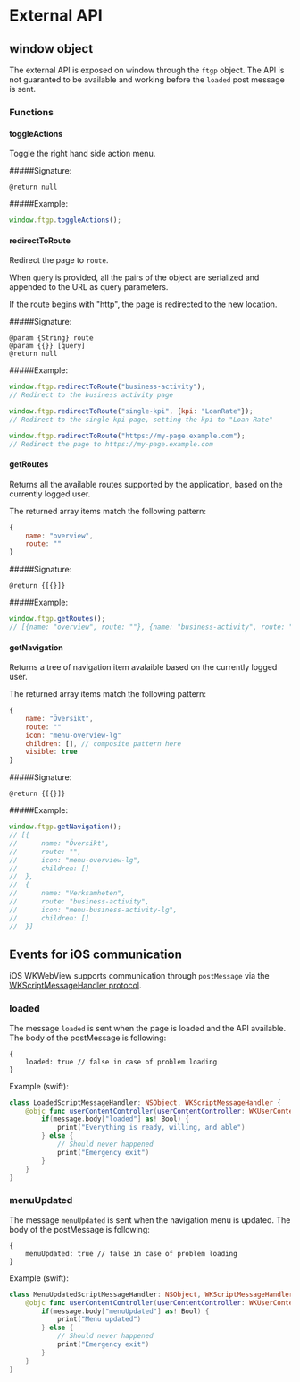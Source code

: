 # External API

## window object

The external API is exposed on window through the `ftgp` object.
The API is not guaranted to be available and working before the `loaded` post message is sent.

### Functions

#### toggleActions

Toggle the right hand side action menu.

#####Signature:

	@return null

#####Example:

```javascript
window.ftgp.toggleActions();
```

#### redirectToRoute

Redirect the page to `route`.

When `query` is provided, all the pairs of the object are
serialized and appended to the URL as query parameters.

If the route begins with "http", the page is redirected
to the new location.

#####Signature:


	@param {String} route
	@param {{}} [query]
	@return null

#####Example:

```javascript
window.ftgp.redirectToRoute("business-activity");
// Redirect to the business activity page

window.ftgp.redirectToRoute("single-kpi", {kpi: "LoanRate"});
// Redirect to the single kpi page, setting the kpi to "Loan Rate"

window.ftgp.redirectToRoute("https://my-page.example.com");
// Redirect the page to https://my-page.example.com
```

#### getRoutes

Returns all the available routes supported by the application,
based on the currently logged user.

The returned array items match the following pattern:

```javascript
{
    name: "overview",
    route: ""
}
```

#####Signature:

	@return {[{}]}

#####Example:

```javascript
window.ftgp.getRoutes();
// [{name: "overview", route: ""}, {name: "business-activity", route: "business-activity"}]
```

#### getNavigation

Returns a tree of navigation item avalaible based on the currently logged user.

The returned array items match the following pattern:

```javascript
{
    name: "Översikt",
    route: ""
    icon: "menu-overview-lg"
    children: [], // composite pattern here
    visible: true
}
```

#####Signature:

	@return {[{}]}

#####Example:

```javascript
window.ftgp.getNavigation();
// [{
//      name: "Översikt",
//      route: "",
//      icon: "menu-overview-lg",
//      children: []
//  },
//  {
//      name: "Verk­sam­he­ten",
//      route: "business-activity",
//      icon: "menu-business-activity-lg",
//      children: []
//  }]
```

## Events for iOS communication

iOS WKWebView supports communication through `postMessage`
via the [WKScriptMessageHandler protocol](https://developer.apple.com/library/ios/documentation/WebKit/Reference/WKScriptMessageHandler_Ref/).

### loaded

The message `loaded` is sent when the page is loaded and the API available.
The body of the postMessage is following:

    {
        loaded: true // false in case of problem loading
    }

Example (swift):

```swift
class LoadedScriptMessageHandler: NSObject, WKScriptMessageHandler {
    @objc func userContentController(userContentController: WKUserContentController, didReceiveScriptMessage message: WKScriptMessage) {
        if(message.body["loaded"] as! Bool) {
            print("Everything is ready, willing, and able")
        } else {
            // Should never happened
            print("Emergency exit")
        }
    }
}
```

### menuUpdated

The message `menuUpdated` is sent when the navigation menu is updated.
The body of the postMessage is following:

    {
        menuUpdated: true // false in case of problem loading
    }

Example (swift):

```swift
class MenuUpdatedScriptMessageHandler: NSObject, WKScriptMessageHandler {
    @objc func userContentController(userContentController: WKUserContentController, didReceiveScriptMessage message: WKScriptMessage) {
        if(message.body["menuUpdated"] as! Bool) {
            print("Menu updated")
        } else {
            // Should never happened
            print("Emergency exit")
        }
    }
}
```
